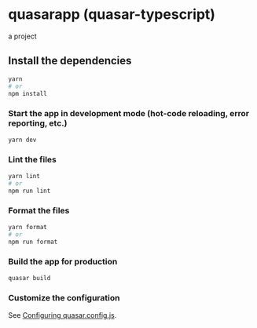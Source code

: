 # quasarapp (quasar-typescript)

a project

## Install the dependencies
```bash
yarn
# or
npm install
```

### Start the app in development mode (hot-code reloading, error reporting, etc.)
```bash
yarn dev
```


### Lint the files
```bash
yarn lint
# or
npm run lint
```


### Format the files
```bash
yarn format
# or
npm run format
```



### Build the app for production
```bash
quasar build
```

### Customize the configuration
See [Configuring quasar.config.js](https://v2.quasar.dev/quasar-cli-vite/quasar-config-js).
